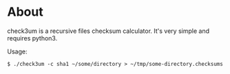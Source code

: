 # About

check3um is a recursive files checksum calculator. It's very simple and requires python3.

Usage:

~~~
$ ./check3um -c sha1 ~/some/directory > ~/tmp/some-directory.checksums
~~~
